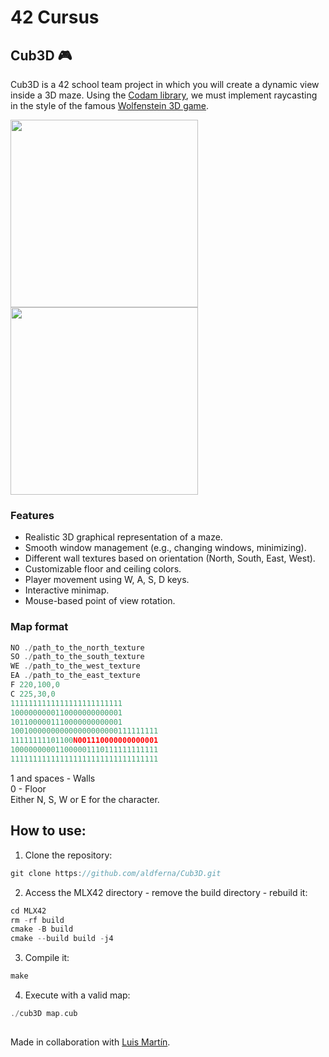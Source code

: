 # 42 Cursus

## Cub3D 🎮

Cub3D is a 42 school team project in which you will create a dynamic view inside a 3D maze. Using the [Codam library](https://github.com/codam-coding-college/MLX42), we must implement raycasting in the style of the famous [Wolfenstein 3D game](https://www.retrogames.cz/play_408-DOS.php).   

<p float="left">
  <img src="https://reactive.so/static/assets/delta-dist-example.png" width="300" />
  <img src="https://reactive.so/static/assets/ray-casting-example.png" width="300" />
</p>


### Features
* Realistic 3D graphical representation of a maze.
* Smooth window management (e.g., changing windows, minimizing).
* Different wall textures based on orientation (North, South, East, West).
* Customizable floor and ceiling colors.
* Player movement using W, A, S, D keys.
* Interactive minimap.
* Mouse-based point of view rotation.

### Map format
```c
NO ./path_to_the_north_texture
SO ./path_to_the_south_texture
WE ./path_to_the_west_texture
EA ./path_to_the_east_texture
F 220,100,0
C 225,30,0
1111111111111111111111111
1000000000110000000000001
1011000001110000000000001
100100000000000000000000111111111
11111111101100N001110000000000001
100000000011000001110111111111111
111111111111111111111111111111111
```
1 and spaces - Walls  
0 - Floor  
Either N, S, W or E for the character.  

## How to use:
1. Clone the repository:
```c
git clone https://github.com/aldferna/Cub3D.git
```
2. Access the MLX42 directory - remove the build directory - rebuild it:
```c
cd MLX42
rm -rf build
cmake -B build
cmake --build build -j4
```
3. Compile it:
```c
make
```
4. Execute with a valid map:
```c
./cub3D map.cub
```

##
Made in collaboration with [Luis Martín](https://github.com/luuismrtn).
